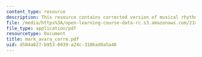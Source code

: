 ```yaml
---
content_type: resource
description: This resource contains corrected version of musical rhythm.
file: /media/https%3A/open-learning-course-data-rc.s3.amazonaws.com/21m-301-harmony-and-counterpoint-i-spring-2005/d584a827b9530939a24c3106ad9a5a46_mark_avara_corre.pdf
file_type: application/pdf
resourcetype: Document
title: mark_avara_corre.pdf
uid: d584a827-b953-0939-a24c-3106ad9a5a46
---
```

